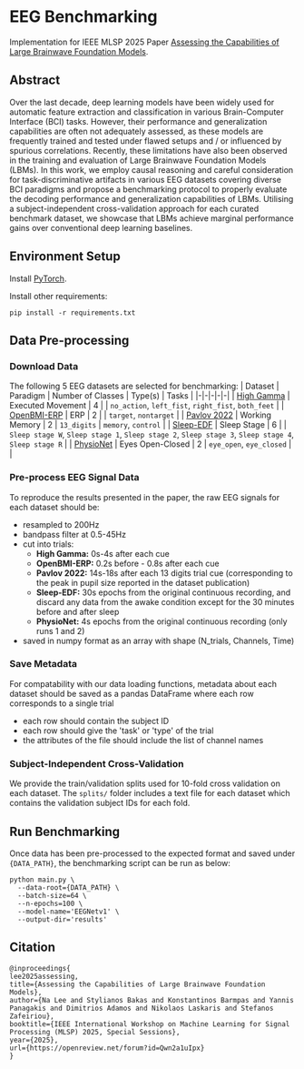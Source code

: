 # EEG Benchmarking

Implementation for IEEE MLSP 2025 Paper [Assessing the Capabilities of Large Brainwave Foundation Models](https://openreview.net/forum?id=Qwn2a1uIpx).

## Abstract
Over the last decade, deep learning models have been widely used for automatic feature extraction and classification in various Brain-Computer Interface (BCI) tasks. However, their performance and generalization capabilities are often not adequately assessed, as these models are frequently trained and tested under flawed setups and / or influenced by spurious correlations. Recently, these limitations have also been observed in the training and evaluation of Large Brainwave Foundation Models (LBMs). In this work, we employ causal reasoning and careful consideration for task-discriminative artifacts in various EEG datasets covering diverse BCI paradigms and propose a benchmarking protocol to properly evaluate the decoding performance and generalization capabilities of LBMs. Utilising a subject-independent cross-validation approach for each curated benchmark dataset, we showcase that LBMs achieve marginal performance gains over conventional deep learning baselines.

## Environment Setup

Install [PyTorch](https://pytorch.org/get-started/locally/).

Install other requirements:

```commandline
pip install -r requirements.txt
```

## Data Pre-processing

### Download Data

The following 5 EEG datasets are selected for benchmarking:
| Dataset | Paradigm | Number of Classes | Type(s) | Tasks |
|-|-|-|-|-|
| [High Gamma](https://github.com/robintibor/high-gamma-dataset) | Executed Movement | 4 | | `no_action`, `left_fist`, `right_fist`, `both_feet` |
| [OpenBMI-ERP](http://gigadb.org/dataset/100542) | ERP | 2 | | `target`, `nontarget` |
| [Pavlov 2022](https://openneuro.org/datasets/ds003838/versions/1.0.2) | Working Memory | 2 | `13_digits` | `memory`, `control` |
| [Sleep-EDF](https://www.physionet.org/content/sleep-edfx/1.0.0/) | Sleep Stage | 6 | | `Sleep stage W`, `Sleep stage 1`, `Sleep stage 2`, `Sleep stage 3`, `Sleep stage 4`, `Sleep stage R` |
| [PhysioNet](https://physionet.org/content/eegmmidb/1.0.0/) | Eyes Open-Closed | 2 | `eye_open`, `eye_closed` | |

### Pre-process EEG Signal Data
To reproduce the results presented in the paper, the raw EEG signals for each dataset should be:
- resampled to 200Hz
- bandpass filter at 0.5-45Hz
- cut into trials:
  - **High Gamma:** 0s-4s after each cue
  - **OpenBMI-ERP:** 0.2s before - 0.8s after each cue
  - **Pavlov 2022:** 14s-18s after each 13 digits trial cue (corresponding to the peak in pupil size reported in the dataset publication)
  - **Sleep-EDF:** 30s epochs from the original continuous recording, and discard any data from the awake condition except for the 30 minutes before and after sleep
  - **PhysioNet:** 4s epochs from the original continuous recording (only runs 1 and 2)
- saved in numpy format as an array with shape (N_trials, Channels, Time)

### Save Metadata
For compatability with our data loading functions, metadata about each dataset should be saved as a pandas DataFrame where each row corresponds to a single trial
- each row should contain the subject ID
- each row should give the 'task' or 'type' of the trial
- the attributes of the file should include the list of channel names

### Subject-Independent Cross-Validation
We provide the train/validation splits used for 10-fold cross validation on each dataset. The `splits/` folder includes a text file for each dataset which contains the validation subject IDs for each fold.

## Run Benchmarking
Once data has been pre-processed to the expected format and saved under `{DATA_PATH}`, the benchmarking script can be run as below:

```commandline
python main.py \
  --data-root={DATA_PATH} \
  --batch-size=64 \
  --n-epochs=100 \
  --model-name='EEGNetv1' \
  --output-dir='results'
```

## Citation

```
@inproceedings{
lee2025assessing,
title={Assessing the Capabilities of Large Brainwave Foundation Models},
author={Na Lee and Stylianos Bakas and Konstantinos Barmpas and Yannis Panagakis and Dimitrios Adamos and Nikolaos Laskaris and Stefanos Zafeiriou},
booktitle={IEEE International Workshop on Machine Learning for Signal Processing (MLSP) 2025, Special Sessions},
year={2025},
url={https://openreview.net/forum?id=Qwn2a1uIpx}
}
```